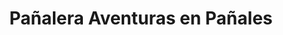 ---
title: "Pañalera Aventuras en Pañales"
url: /barbosa/panalera-aventuras-en-panales/
shop: Kleidung
---